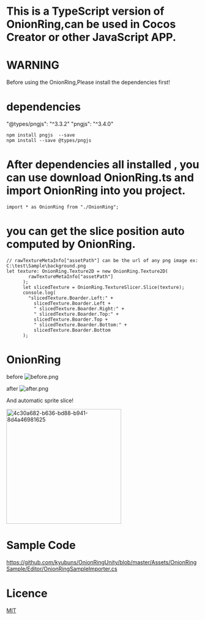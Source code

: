 # This is a TypeScript version of OnionRing,can be used in Cocos Creator or other JavaScript APP.

# WARNING

Before using the OnionRing,Please install the dependencies first!
# dependencies
"@types/pngjs": "^3.3.2"
"pngjs": "^3.4.0"

```
npm install pngjs  --save
npm install --save @types/pngjs
```
# After dependencies all installed , you can use download OnionRing.ts and import OnionRing into you project.

```
import * as OnionRing from "./OnionRing";
```
# you can get the slice position auto computed by OnionRing.

```
// rawTextureMetaInfo["assetPath"] can be the url of any png image ex: C:\test\Sample\background.png
let texture: OnionRing.Texture2D = new OnionRing.Texture2D(
        rawTextureMetaInfo["assetPath"]
      );
      let slicedTexture = OnionRing.TextureSlicer.Slice(texture);
      console.log(
        "slicedTexture.Boarder.Left:" +
          slicedTexture.Boarder.Left +
          " slicedTexture.Boarder.Right:" +
          " slicedTexture.Boarder.Top:" +
          slicedTexture.Boarder.Top +
          " slicedTexture.Boarder.Bottom:" +
          slicedTexture.Boarder.Bottom
      );
```

# OnionRing

before ![before.png](https://raw.githubusercontent.com/kyubuns/OnionRingUnity/master/Assets/OnionRingSample/Editor/In/SampleImage.png)

after ![after.png](https://raw.githubusercontent.com/kyubuns/OnionRingUnity/master/Assets/OnionRingSample/Editor/Out/SampleImage.png)

And automatic sprite slice!

<img width="300" alt="4c30a682-b636-bd88-b941-8d4a46981625" src="https://cloud.githubusercontent.com/assets/961165/12112976/3cb31144-b3e3-11e5-811b-4ac2aee3ad32.png">

# Sample Code

https://github.com/kyubuns/OnionRingUnity/blob/master/Assets/OnionRingSample/Editor/OnionRingSampleImporter.cs

# Licence

[MIT](LICENCE)
